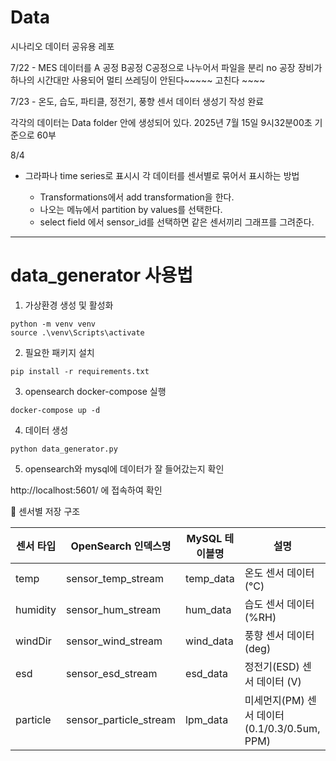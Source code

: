 # Data
시나리오 데이터 공유용 레포

7/22 - MES 데이터를 A 공정  B공정 C공정으로 나누어서 파일을 분리
no
공장 장비가 하나의 시간대만 사용되어 멀티 쓰레딩이 안된다~~~~~ 고친다 ~~~~

7/23 - 온도, 습도, 파티클, 정전기, 풍향 센서 데이터 생성기 작성 완료

각각의 데이터는 Data folder 안에 생성되어 있다. 2025년 7월 15일 9시32분00초 기준으로 60부  

8/4
- 그라파나 time series로 표시시 각 데이터를 센서별로 묶어서 표시하는 방법

    - Transformations에서 add transformation을 한다.
    - 나오는 메뉴에서 partition by values를 선택한다.
    - select field 에서 sensor_id를 선택하면 같은 센서끼리 그래프를 그려준다.

---------------------
# data_generator 사용법

1) 가상환경 생성 및 활성화
```
python -m venv venv
source .\venv\Scripts\activate
```

2) 필요한 패키지 설치
```
pip install -r requirements.txt
```

3) opensearch docker-compose 실행 
```
docker-compose up -d
```

4) 데이터 생성
```
python data_generator.py
```

5) opensearch와 mysql에 데이터가 잘 들어갔는지 확인

http://localhost:5601/ 
에 접속하여 확인

📌 센서별 저장 구조

| 센서 타입   | OpenSearch 인덱스명        | MySQL 테이블명 | 설명 |
|-------------|----------------------------|----------------|------|
| temp        | sensor_temp_stream         | temp_data      | 온도 센서 데이터 (°C) |
| humidity    | sensor_hum_stream          | hum_data       | 습도 센서 데이터 (%RH) |
| windDir     | sensor_wind_stream         | wind_data      | 풍향 센서 데이터 (deg) |
| esd         | sensor_esd_stream          | esd_data       | 정전기(ESD) 센서 데이터 (V) |
| particle    | sensor_particle_stream     | lpm_data       | 미세먼지(PM) 센서 데이터 (0.1/0.3/0.5um, PPM) |
